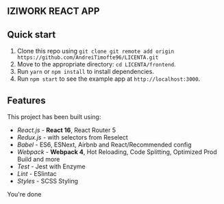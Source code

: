 ## IZIWORK REACT APP

## Quick start

1. Clone this repo using `git clone git remote add origin https://github.com/AndreiTimofte96/LICENTA.git`
2. Move to the appropriate directory: `cd LICENTA/frontend`.<br />
3. Run `yarn` or `npm install` to install dependencies.<br />
4. Run `npm start` to see the example app at `http://localhost:3000`.

## Features

This project has been built using:

- _React.js_ - **React 16**, React Router 5
- _Redux.js_ - with selectors from Reselect
- _Babel_ - ES6, ESNext, Airbnb and React/Recommended config
- _Webpack_ - **Webpack 4**, Hot Reloading, Code Splitting, Optimized Prod Build and more
- _Test_ - Jest with Enzyme
- _Lint_ - ESlintac
- _Styles_ - SCSS Styling

You're done

